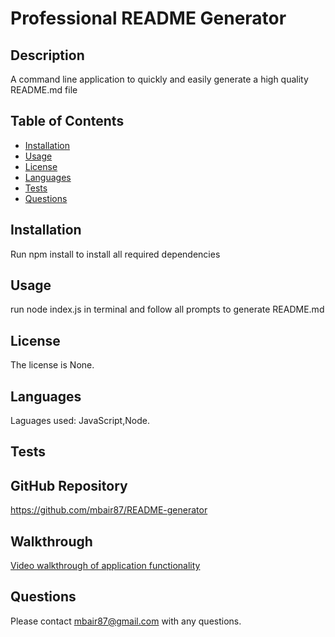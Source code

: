 # Professional README Generator
  
## Description 
A command line application to quickly and easily generate a high quality README.md file
## Table of Contents
* [Installation](#installation)
* [Usage](#usage)
* [License](#license)
* [Languages](#languages)
* [Tests](#tests)
* [Questions](#questions)
## Installation
Run npm install to install all required dependencies
## Usage 
run node index.js in terminal and follow all prompts to generate README.md
## License
The license is None. 
## Languages
Laguages used: JavaScript,Node.
## Tests

## GitHub Repository
https://github.com/mbair87/README-generator 

## Walkthrough
[Video walkthrough of application functionality](Professional-README-Generator.gif)

## Questions
Please contact mbair87@gmail.com with any questions.
